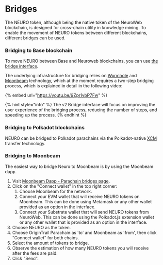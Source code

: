 # Bridges

The NEURO token, although being the native token of the NeuroWeb blockchain, is designed for cross-chain utility in knowledge mining. To enable the movement of NEURO tokens between different blockchains, different bridges can be used.

### Bridging to Base blockchain

To move NEURO between Base and Neuroweb blockchains, you can use [the bridge interface](https://neuroweb.ai/bridges).

The underlying infrastructure for bridging relies on [Wormhole](https://wormhole.com/) and [Moonbeam](https://moonbeam.network/) technology, which at the moment requires a two-step bridging process, which is explained in detail in the following video:

{% embed url="https://youtu.be/9Zpr1vbP7Fw" %}

{% hint style="info" %}
The v2 Bridge interface will focus on improving the user experience of the bridging process, reducing the number of steps, and speeding up the process.
{% endhint %}

### Bridging to Polkadot blockchains

NEURO can be bridged to Polkadot parachains via the Polkadot-native [XCM](https://wiki.polkadot.network/docs/learn-xcm) transfer technology.&#x20;

### Bridging to Moonbeam

The easiest way to bridge Neuro to Moonbeam is by using the Moonbeam dapp.

1. Visit [Moonbeam Dapp - Parachain bridges page](https://apps.moonbeam.network/moonbeam/xcm).
2. Click on the "Connect wallet" in the top right corner:
   1. Choose Moonbeam for the network.
   2. Connect your EVM wallet that will receive NEURO tokens on Moonbeam. This can be done using Metamask or any other wallet provided as an option in the interface.
   3. Connect your Substrate wallet that will send NEURO tokens from NeuroWeb. This can be done using the Polkadot.js extension wallet or any other wallet that is provided as an option in the interface.
3. Choose NEURO as the token.
4. Choose OriginTrail Parachain as 'to' and Moonbeam as 'from', then click "Connect wallet" for both chains.
5. Select the amount of tokens to bridge.&#x20;
6. Observe the estimation of how many NEURO tokens you will receive after the fees are paid.
7. Click "Send".
